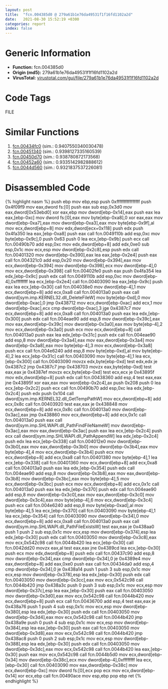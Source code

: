 ```yaml
---
layout: post
title:  "fcn.004385d0 @ 279a61b1e76da49531f1f16fd1102a2d"
date:   2021-08-30 15:52:19 +0300
categories: report
index: false
---
```


# Generic Information
- **Function:** fcn.004385d0
- **Origin (md5):** 279a61b1e76da49531f1f16fd1102a2d
- **VirusTotal:** [virustotal.com/gui/file/279a61b1e76da49531f1f16fd1102a2d][virustotal_ref]

# Code Tags
<span class="tag" id="FILE">FILE</span>


# Similar Functions

1. [fcn.00434fc0][similar_1_ref] (sim.: 0.9407550340030478)
2. [fcn.00451340][similar_2_ref] (sim.: 0.9398127335160539)
3. [fcn.00450d70][similar_3_ref] (sim.: 0.938780872173568)
4. [fcn.00452a60][similar_4_ref] (sim.: 0.9335142982888612)
5. [fcn.0044d560][similar_5_ref] (sim.: 0.9321837537226081)


# Disassembled Code

{% highlight nasm %}
push ebp
mov ebp,esp
push 0xffffffffffffffff
push 0x4f09f9
mov eax,dword fs:[0]
push eax
sub esp,0x3d0
mov eax,dword[0x53ebd0]
xor eax,ebp
mov dword[ebp-0x14],eax
push eax
lea eax,[ebp-0xc]
mov dword fs:[0],eax
mov byte[ebp-0xa8],0
xor eax,eax
mov dword[ebp-0xa7],eax
mov dword[ebp-0xa3],eax
mov byte[ebp-0x9f],al
mov ecx,dword[ebp+8]
mov edx,dword[ecx+0x118]
push edx
push 0x4fa350
lea eax,[ebp-0xa8]
push eax
call fcn.0049110b
add esp,0xc
mov byte[ebp-0x9c],0
push 0x63
push 0
lea ecx,[ebp-0x9b]
push ecx
call fcn.00490b70
add esp,0xc
mov edx,dword[ebp+8]
add edx,0xe0
sub esp,0x1c
mov ecx,esp
mov dword[ebp-0x2c8],esp
push edx
call fcn.00401320
mov dword[ebp-0x390],eax
lea eax,[ebp-0x2e4]
push eax
call fcn.004321c0
add esp,0x20
mov dword[ebp-0x394],eax
mov ecx,dword[ebp-0x394]
mov dword[ebp-0x398],ecx
mov dword[ebp-4],0
mov ecx,dword[ebp-0x398]
call fcn.00402fe0
push eax
push 0x4fa354
lea edx,[ebp-0x9c]
push edx
call fcn.0049110b
add esp,0xc
mov dword[ebp-4],0xffffffff
lea ecx,[ebp-0x2e4]
call fcn.00403090
lea eax,[ebp-0x9c]
push eax
lea ecx,[ebp-0x30]
call fcn.004038e0
mov dword[ebp-4],1
mov ecx,dword[ebp+8]
add ecx,0xa8
call fcn.004013a0
push eax
call dword[sym.imp.KERNEL32.dll_DeleteFileW]
mov byte[ebp-0xd],0
mov dword[ebp-0xac],0
jmp 0x438712
mov ecx,dword[ebp-0xac]
add ecx,1
mov dword[ebp-0xac],ecx
cmp dword[ebp-0xac],3
jge 0x4387c7
mov ecx,dword[ebp+8]
add ecx,0xa8
call fcn.004013a0
push eax
lea edx,[ebp-0x300]
push edx
call fcn.004eae90
add esp,8
mov dword[ebp-0x39c],eax
mov eax,dword[ebp-0x39c]
mov dword[ebp-0x3a0],eax
mov byte[ebp-4],2
mov ecx,dword[ebp-0x3a0]
push ecx
mov ecx,dword[ebp+8]
call fcn.004013a0
push eax
lea edx,[ebp-0x31c]
push edx
call fcn.004eae90
add esp,8
mov dword[ebp-0x3a4],eax
mov eax,dword[ebp-0x3a4]
mov dword[ebp-0x3a8],eax
mov byte[ebp-4],3
mov ecx,dword[ebp-0x3a8]
push ecx
call fcn.004e6240
add esp,8
mov byte[ebp-0xd],al
mov byte[ebp-4],2
lea ecx,[ebp-0x31c]
call fcn.00403090
mov byte[ebp-4],1
lea ecx,[ebp-0x300]
call fcn.00403090
movzx edx,byte[ebp-0xd]
test edx,edx
je 0x4387c2
jmp 0x4387c7
jmp 0x438703
movzx eax,byte[ebp-0xd]
test eax,eax
je 0x4387ef
movzx ecx,byte[ebp-0xd]
test ecx,ecx
je 0x43895f
mov edx,dword[ebp+8]
push edx
call fcn.00438360
add esp,4
test eax,eax
jne 0x43895f
xor eax,eax
mov word[ebp-0x2c4],ax
push 0x208
push 0
lea ecx,[ebp-0x2c2]
push ecx
call fcn.00490b70
add esp,0xc
lea edx,[ebp-0x2c4]
push edx
push 0x104
call dword[sym.imp.KERNEL32.dll_GetTempPathW]
mov ecx,dword[ebp+8]
add ecx,0x8c
call fcn.00403920
test eax,eax
je 0x438848
mov ecx,dword[ebp+8]
add ecx,0x8c
call fcn.004013a0
mov dword[ebp-0x3ac],eax
jmp 0x438860
mov ecx,dword[ebp+8]
add ecx,0x1c
call fcn.004013a0
push eax
call dword[sym.imp.SHLWAPI.dll_PathFindFileNameW]
mov dword[ebp-0x3ac],eax
mov eax,dword[ebp-0x3ac]
push eax
lea ecx,[ebp-0x2c4]
push ecx
call dword[sym.imp.SHLWAPI.dll_PathAppendW]
lea edx,[ebp-0x2c4]
push edx
lea ecx,[ebp-0x338]
call fcn.004012e0
mov dword[ebp-0x3b0],eax
mov eax,dword[ebp-0x3b0]
mov dword[ebp-0x3b4],eax
mov byte[ebp-4],4
mov ecx,dword[ebp-0x3b4]
push ecx
mov ecx,dword[ebp+8]
add ecx,0xa8
call fcn.00401380
mov byte[ebp-4],1
lea ecx,[ebp-0x338]
call fcn.00401360
mov ecx,dword[ebp+8]
add ecx,0xa8
call fcn.004013a0
push eax
lea edx,[ebp-0x354]
push edx
call fcn.004eae90
add esp,8
mov dword[ebp-0x3b8],eax
mov eax,dword[ebp-0x3b8]
mov dword[ebp-0x3bc],eax
mov byte[ebp-4],5
mov ecx,dword[ebp-0x3bc]
push ecx
mov ecx,dword[ebp+8]
add ecx,0x1c
call fcn.004013a0
push eax
lea edx,[ebp-0x370]
push edx
call fcn.004eae90
add esp,8
mov dword[ebp-0x3c0],eax
mov eax,dword[ebp-0x3c0]
mov dword[ebp-0x3c4],eax
mov byte[ebp-4],6
mov ecx,dword[ebp-0x3c4]
push ecx
call fcn.004e6240
add esp,8
mov byte[ebp-0xad],al
mov byte[ebp-4],5
lea ecx,[ebp-0x370]
call fcn.00403090
mov byte[ebp-4],1
lea ecx,[ebp-0x354]
call fcn.00403090
mov dword[ebp-0x34],0
mov ecx,dword[ebp+8]
add ecx,0xa8
call fcn.004013a0
push eax
call dword[sym.imp.SHLWAPI.dll_PathFileExistsW]
test eax,eax
je 0x438aa0
push 1
push 2
sub esp,0x1c
mov ecx,esp
mov dword[ebp-0x374],esp
lea edx,[ebp-0x30]
push edx
call fcn.00403050
mov dword[ebp-0x3c8],eax
mov ecx,0x542c98
call fcn.0044b420
lea ecx,[ebp-0x30]
call fcn.0042dd20
movzx eax,al
test eax,eax
jne 0x4389cd
lea ecx,[ebp-0x30]
push ecx
mov edx,dword[ebp+8]
push edx
call fcn.00437c90
add esp,8
mov dword[ebp-0x34],eax
cmp dword[ebp-0x34],0
je 0x4389e4
mov eax,dword[ebp+8]
add eax,0xe0
push eax
call fcn.00434da0
add esp,4
cmp dword[ebp-0x34],0
je 0x438a14
push 1
push 3
sub esp,0x1c
mov ecx,esp
mov dword[ebp-0x378],esp
lea edx,[ebp-0x30]
push edx
call fcn.00403050
mov dword[ebp-0x3cc],eax
mov ecx,0x542c98
call fcn.0044b420
jmp 0x438a3c
push 0
push 3
sub esp,0x1c
mov ecx,esp
mov dword[ebp-0x37c],esp
lea eax,[ebp-0x30]
push eax
call fcn.00403050
mov dword[ebp-0x3d0],eax
mov ecx,0x542c98
call fcn.0044b420
mov ecx,dword[ebp+8]
push ecx
call fcn.00436700
add esp,4
test eax,eax
je 0x438a76
push 1
push 4
sub esp,0x1c
mov ecx,esp
mov dword[ebp-0x380],esp
lea edx,[ebp-0x30]
push edx
call fcn.00403050
mov dword[ebp-0x3d4],eax
mov ecx,0x542c98
call fcn.0044b420
jmp 0x438a9e
push 0
push 4
sub esp,0x1c
mov ecx,esp
mov dword[ebp-0x384],esp
lea eax,[ebp-0x30]
push eax
call fcn.00403050
mov dword[ebp-0x3d8],eax
mov ecx,0x542c98
call fcn.0044b420
jmp 0x438ac8
push 0
push 2
sub esp,0x1c
mov ecx,esp
mov dword[ebp-0x388],esp
lea edx,[ebp-0x30]
push edx
call fcn.00403050
mov dword[ebp-0x3dc],eax
mov ecx,0x542c98
call fcn.0044b420
lea eax,[ebp-0x30]
push eax
mov ecx,0x542c98
call fcn.0044b5d0
mov ecx,dword[ebp-0x34]
mov dword[ebp-0x38c],ecx
mov dword[ebp-4],0xffffffff
lea ecx,[ebp-0x30]
call fcn.00403090
mov eax,dword[ebp-0x38c]
mov ecx,dword[ebp-0xc]
mov dword fs:[0],ecx
pop ecx
mov ecx,dword[ebp-0x14]
xor ecx,ebp
call fcn.00490ace
mov esp,ebp
pop ebp
ret
{% endhighlight %}


[similar_1_ref]: /report/fcn.00434fc0@279a61b1e76da49531f1f16fd1102a2d
[similar_2_ref]: /report/fcn.00451340@c60344b51fa39a329b92557d24ff7670
[similar_3_ref]: /report/fcn.00450d70@c60344b51fa39a329b92557d24ff7670
[similar_4_ref]: /report/fcn.00452a60@c60344b51fa39a329b92557d24ff7670
[similar_5_ref]: /report/fcn.0044d560@c60344b51fa39a329b92557d24ff7670
[virustotal_ref]: https://www.virustotal.com/gui/file/279a61b1e76da49531f1f16fd1102a2d